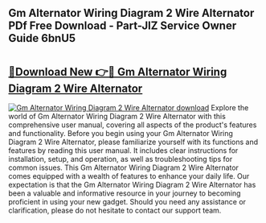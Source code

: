 ## Gm Alternator Wiring Diagram 2 Wire Alternator PDf Free Download - Part-JlZ Service Owner Guide 6bnU5

# <h2><a href="http://dfntmu.blite.top/?on=Gm+Alternator+Wiring+Diagram+2+Wire+Alternator">🔗Download New 👉🔴 Gm Alternator Wiring Diagram 2 Wire Alternator</a></h2>

[![Gm Alternator Wiring Diagram 2 Wire Alternator download](https://i.imgur.com/lujVjoI.png)](http://dfntmu.blite.top/?on=Gm+Alternator+Wiring+Diagram+2+Wire+Alternator)
Explore the world of Gm Alternator Wiring Diagram 2 Wire Alternator with this comprehensive user manual, covering all aspects of the product's features and functionality. Before you begin using your Gm Alternator Wiring Diagram 2 Wire Alternator, please familiarize yourself with its functions and features by reading this user manual. It includes clear instructions for installation, setup, and operation, as well as troubleshooting tips for common issues. This Gm Alternator Wiring Diagram 2 Wire Alternator comes equipped with a wealth of features to enhance your daily life. Our expectation is that the Gm Alternator Wiring Diagram 2 Wire Alternator has been a valuable and informative resource in your journey to becoming proficient in using your new gadget. Should you need any assistance or clarification, please do not hesitate to contact our support team.
